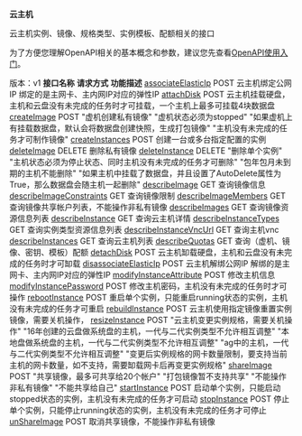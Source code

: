 **云主机**

云主机实例、镜像、规格类型、实例模板、配额相关的接口

为了方便您理解OpenAPI相关的基本概念和参数，建议您先查看[OpenAPI使用入门](https://www.jdcloud.com/help/detail/355/isCatalog/0)。

版本：v1
**接口名称** **请求方式** **功能描述** [associateElasticIp](http://www.jdcloud.com/help/detail/2878/isCatalog/1) POST 云主机绑定公网IP 绑定的是主网卡、主内网IP对应的弹性IP [attachDisk](http://www.jdcloud.com/help/detail/2879/isCatalog/1) POST 云主机挂载硬盘，主机和云盘没有未完成的任务时才可挂载，一个主机上最多可挂载4块数据盘 [createImage](http://www.jdcloud.com/help/detail/2880/isCatalog/1) POST "虚机创建私有镜像" "虚机状态必须为stopped" "如果虚机上有挂载数据盘，默认会将数据盘创建快照，生成打包镜像" "主机没有未完成的任务才可制作镜像" [createInstances](http://www.jdcloud.com/help/detail/2881/isCatalog/1) POST 创建一台或多台指定配置的实例 [deleteImage](http://www.jdcloud.com/help/detail/2870/isCatalog/1) DELETE 删除私有镜像 [deleteInstance](http://www.jdcloud.com/help/detail/2882/isCatalog/1) DELETE "删除单个实例" "主机状态必须为停止状态、同时主机没有未完成的任务才可删除" "包年包月未到期的主机不能删除" "如果主机中挂载了数据盘，并且设置了AutoDelete属性为True，那么数据盘会随主机一起删除" [describeImage](http://www.jdcloud.com/help/detail/2871/isCatalog/1) GET 查询镜像信息 [describeImageConstraints](http://www.jdcloud.com/help/detail/2872/isCatalog/1) GET 查询镜像限制 [describeImageMembers](http://www.jdcloud.com/help/detail/2873/isCatalog/1) GET 查询镜像共享帐户列表，不能操作非私有镜像 [describeImages](http://www.jdcloud.com/help/detail/2874/isCatalog/1) GET 查询镜像资源信息列表 [describeInstance](http://www.jdcloud.com/help/detail/2883/isCatalog/1) GET 查询云主机详情 [describeInstanceTypes](http://www.jdcloud.com/help/detail/2901/isCatalog/1) GET 查询实例类型资源信息列表 [describeInstanceVncUrl](http://www.jdcloud.com/help/detail/2885/isCatalog/1) GET 查询主机vnc [describeInstances](http://www.jdcloud.com/help/detail/2884/isCatalog/1) GET 查询云主机列表 [describeQuotas](http://www.jdcloud.com/help/detail/2903/isCatalog/1) GET 查询（虚机、镜像、密钥、模板）配额 [detachDisk](http://www.jdcloud.com/help/detail/2886/isCatalog/1) POST 云主机缷载硬盘，主机和云盘没有未完成的任务时才可缷载 [disassociateElasticIp](http://www.jdcloud.com/help/detail/2887/isCatalog/1) POST 云主机解绑公网IP 解绑的是主网卡、主内网IP对应的弹性IP [modifyInstanceAttribute](http://www.jdcloud.com/help/detail/2888/isCatalog/1) POST 修改主机信息 [modifyInstancePassword](http://www.jdcloud.com/help/detail/2889/isCatalog/1) POST 修改主机密码，主机没有未完成的任务时才可操作 [rebootInstance](http://www.jdcloud.com/help/detail/2890/isCatalog/1) POST 重启单个实例，只能重启running状态的实例，主机没有未完成的任务才可重启 [rebuildInstance](http://www.jdcloud.com/help/detail/3311/isCatalog/1) POST 云主机使用指定镜像重置实例镜像，需要关机操作， [resizeInstance](http://www.jdcloud.com/help/detail/3312/isCatalog/1) POST "云主机变更实例规格，需要关机操作" "16年创建的云盘做系统盘的主机，一代与二代实例类型不允许相互调整" "本地盘做系统盘的主机，一代与二代实例类型不允许相互调整" "ag中的主机，一代与二代实例类型不允许相互调整" "变更后实例规格的网卡数量限制，要支持当前主机的网卡数量，如不支持，需要缷载网卡后再变更实例规格" [shareImage](http://www.jdcloud.com/help/detail/2875/isCatalog/1) POST "共享镜像，最多可共享给20个帐户" "打包镜像暂不支持共享" "不能操作非私有镜像" "不能共享给自己" [startInstance](http://www.jdcloud.com/help/detail/2891/isCatalog/1) POST 启动单个实例，只能启动stopped状态的实例，主机没有未完成的任务才可启动 [stopInstance](http://www.jdcloud.com/help/detail/2892/isCatalog/1) POST 停止单个实例，只能停止running状态的实例，主机没有未完成的任务才可停止 [unShareImage](http://www.jdcloud.com/help/detail/2876/isCatalog/1) POST 取消共享镜像，不能操作非私有镜像